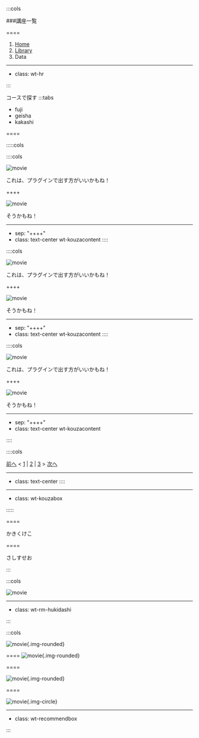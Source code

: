 :::cols

###講座一覧

====

<ol class="breadcrumb">
<li><a href="#">Home</a></li>
<li><a href="#">Library</a></li>
<li class="active">Data</li>
</ol>

---
- class: wt-hr

:::


コースで探す
:::tabs


- fuji
- geisha
- kakashi


====

:::::cols


::::cols

![movie](http://dummyimage.com/200x150/444444/ffffff "movie")

これは、プラグインで出す方がいいかもね！

++++


![movie](http://dummyimage.com/200x150/444444/ffffff "movie")

そうかもね！

----
- sep: "++++"
- class: text-center wt-kouzacontent
::::

::::cols

![movie](http://dummyimage.com/200x150/444444/ffffff "movie")

これは、プラグインで出す方がいいかもね！

++++

![movie](http://dummyimage.com/200x150/444444/ffffff "movie")

そうかもね！

----
- sep: "++++"
- class: text-center wt-kouzacontent
::::

::::cols

![movie](http://dummyimage.com/200x150/444444/ffffff "movie")

これは、プラグインで出す方がいいかもね！

++++

![movie](http://dummyimage.com/200x150/444444/ffffff "movie")

そうかもね！

----
- sep: "++++"
- class: text-center wt-kouzacontent


::::

::::cols

[前へ](#) < [1](#) |  [2](#) | [3](#) > [次へ](#)

---
- class: text-center
::::

---

- class: wt-kouzabox

:::::

====

かきくけこ

====

さしすせお

:::

:::cols

![movie](http://localhost:8000/haik-contents/upload/wt-hukidashi-osusume.png "movie")

----
- class: wt-rm-hukidashi

:::

:::cols

![movie](http://dummyimage.com/140x100/dddddd/000000 "movie"){.img-rounded}

====
![movie](http://dummyimage.com/140x100/dddddd/000000 "movie"){.img-rounded}

====

![movie](http://dummyimage.com/140x100/dddddd/000000 "movie"){.img-rounded}

====

![movie](http://dummyimage.com/140x100/dddddd/000000 "movie"){.img-circle}

---
- class: wt-recommendbox

:::
